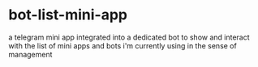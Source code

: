 # bot-list-mini-app
a telegram mini app integrated into a dedicated bot to show and interact with the list of mini apps and bots i'm currently using in the sense of management
